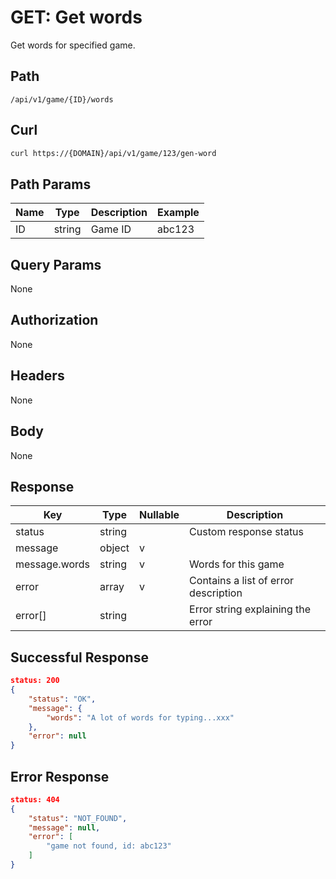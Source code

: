 # GET: Get words
Get words for specified game.  

## Path
```
/api/v1/game/{ID}/words
```

## Curl
```bash
curl https://{DOMAIN}/api/v1/game/123/gen-word
```

## Path Params
| Name | Type   | Description | Example |
| ---  | ---    | ---         | ---     |
| ID   | string | Game ID     | abc123  |

## Query Params
None

## Authorization
None

## Headers
None

## Body
None

## Response
| Key           | Type   | Nullable | Description                          |
| ---           | ---    | ---      | ---                                  |
| status        | string |          | Custom response status               |
| message       | object | v        |                                      |
| message.words | string | v        | Words for this game                  |
| error         | array  | v        | Contains a list of error description |
| error[]       | string |          | Error string explaining the error    |

## Successful Response
```json
status: 200
{
    "status": "OK",
    "message": {
        "words": "A lot of words for typing...xxx"
    },
    "error": null
}
```
## Error Response
```json
status: 404
{
    "status": "NOT_FOUND",
    "message": null,
    "error": [
        "game not found, id: abc123"
    ]
}
```
